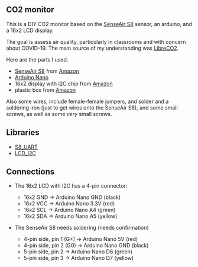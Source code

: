 ## CO2 monitor

This is a DIY CO2 monitor based on the [SenseAir
S8](https://senseair.com/products/size-counts/s8-lp/) sensor, an
arduino, and a 16x2 LCD display.

The goal is assess air quality, particularly in classrooms and with
concern about COVID-19. The main source of my understanding was [LibreCO2](https://github.com/danielbernalb/LibreCO2).

Here are the parts I used:

- [SenseAir S8](https://senseair.com/products/size-counts/s8-lp/) from
  [Amazon](https://amzn.to/3AyzQMa)
- [Arduino Nano](https://store.arduino.cc/products/arduino-nano)
- 16x2 display with I2C chip from [Amazon](https://amzn.to/3AwG3Z7)
- plastic box from [Amazon](https://amzn.to/3R24kxb)

Also some wires, include female-female jumpers, and solder and a
soldering iron (just to get wires onto the SenseAir S8), and some
small screws, as well as some _very_ small screws.

## Libraries

- [S8_UART](https://www.arduino.cc/reference/en/libraries/s8_uart/)
- [LCD_I2C](https://www.arduino.cc/reference/en/libraries/lcd_i2c/)

## Connections

- The 16x2 LCD with I2C has a 4-pin connector:

  - 16x2 GND -> Arduino Nano GND (black)
  - 16x2 VCC -> Arduino Nano 3.3V (red)
  - 16x2 SCL -> Arduino Nano A4 (green)
  - 16x2 SDA -> Arduino Nano A5 (yellow)

- The SenseAir S8 needs soldering (needs confirmation)

  - 4-pin side, pin 1 (G+) -> Arduino Nano 5V (red)
  - 4-pin side, pin 2 (G0) -> Arduino Nano GND (black)
  - 5-pin side, pin 2 -> Arduino Nano D6 (green)
  - 5-pin side, pin 3 -> Arduino Nano D7 (yellow)
